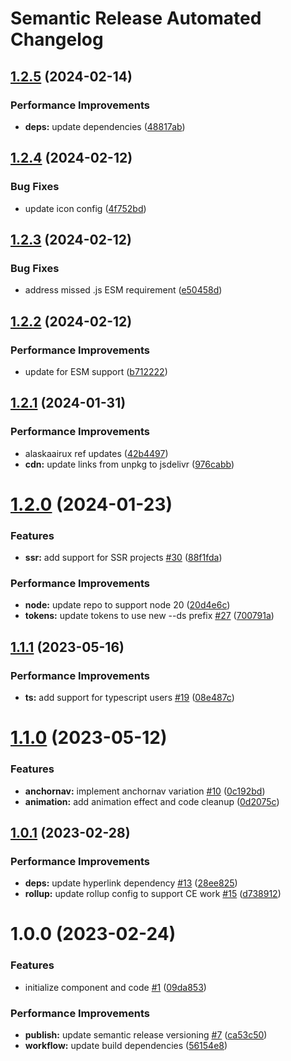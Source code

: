 # Semantic Release Automated Changelog

## [1.2.5](https://github.com/AlaskaAirlines/auro-nav/compare/v1.2.4...v1.2.5) (2024-02-14)


### Performance Improvements

* **deps:** update dependencies ([48817ab](https://github.com/AlaskaAirlines/auro-nav/commit/48817ab88d383086469888aa8fbf7a898aed7cc8))

## [1.2.4](https://github.com/AlaskaAirlines/auro-nav/compare/v1.2.3...v1.2.4) (2024-02-12)


### Bug Fixes

* update icon config ([4f752bd](https://github.com/AlaskaAirlines/auro-nav/commit/4f752bdab0ec8d7d2d7d1b6489920423752ffd17))

## [1.2.3](https://github.com/AlaskaAirlines/auro-nav/compare/v1.2.2...v1.2.3) (2024-02-12)


### Bug Fixes

* address missed .js ESM requirement ([e50458d](https://github.com/AlaskaAirlines/auro-nav/commit/e50458da3e1bf4f35b4bbc48a21d3134c61edaa4))

## [1.2.2](https://github.com/AlaskaAirlines/auro-nav/compare/v1.2.1...v1.2.2) (2024-02-12)


### Performance Improvements

* update for ESM support ([b712222](https://github.com/AlaskaAirlines/auro-nav/commit/b7122227f240d3e50ecf12acfe5b71c14c3f7104))

## [1.2.1](https://github.com/AlaskaAirlines/auro-nav/compare/v1.2.0...v1.2.1) (2024-01-31)


### Performance Improvements

* alaskaairux ref updates ([42b4497](https://github.com/AlaskaAirlines/auro-nav/commit/42b4497e6de7ac111517a0ed081e9875e95718c0))
* **cdn:** update links from unpkg to jsdelivr ([976cabb](https://github.com/AlaskaAirlines/auro-nav/commit/976cabbf0b17ee9d640b516b38fa22bfcfc0c169))

# [1.2.0](https://github.com/AlaskaAirlines/auro-nav/compare/v1.1.1...v1.2.0) (2024-01-23)


### Features

* **ssr:** add support for SSR projects [#30](https://github.com/AlaskaAirlines/auro-nav/issues/30) ([88f1fda](https://github.com/AlaskaAirlines/auro-nav/commit/88f1fda9661bff45028980633e151d5ede51e066))


### Performance Improvements

* **node:** update repo to support node 20 ([20d4e6c](https://github.com/AlaskaAirlines/auro-nav/commit/20d4e6cd113f8cad8c433644374bd5a8fc419a5e))
* **tokens:** update tokens to use new --ds prefix [#27](https://github.com/AlaskaAirlines/auro-nav/issues/27) ([700791a](https://github.com/AlaskaAirlines/auro-nav/commit/700791ae9ba15f5cc62f3c8282b184a679825353))

## [1.1.1](https://github.com/AlaskaAirlines/auro-nav/compare/v1.1.0...v1.1.1) (2023-05-16)


### Performance Improvements

* **ts:** add support for typescript users [#19](https://github.com/AlaskaAirlines/auro-nav/issues/19) ([08e487c](https://github.com/AlaskaAirlines/auro-nav/commit/08e487c26d41259293774fecf837b863b19ae8ea))

# [1.1.0](https://github.com/AlaskaAirlines/auro-nav/compare/v1.0.1...v1.1.0) (2023-05-12)


### Features

* **anchornav:** implement anchornav variation [#10](https://github.com/AlaskaAirlines/auro-nav/issues/10) ([0c192bd](https://github.com/AlaskaAirlines/auro-nav/commit/0c192bd39a98766b0405e47ba99d5902e5cc1202))
* **animation:** add animation effect and code cleanup ([0d2075c](https://github.com/AlaskaAirlines/auro-nav/commit/0d2075c230badef3e5a1fe9dcbcc4dd2a07e8cda))

## [1.0.1](https://github.com/AlaskaAirlines/auro-nav/compare/v1.0.0...v1.0.1) (2023-02-28)


### Performance Improvements

* **deps:** update hyperlink dependency [#13](https://github.com/AlaskaAirlines/auro-nav/issues/13) ([28ee825](https://github.com/AlaskaAirlines/auro-nav/commit/28ee82587ae7679dbe35c98424466df892e75f70))
* **rollup:** update rollup config to support CE work [#15](https://github.com/AlaskaAirlines/auro-nav/issues/15) ([d738912](https://github.com/AlaskaAirlines/auro-nav/commit/d73891250d281c5888e12dc7d2c866384f85fcca))

# 1.0.0 (2023-02-24)


### Features

* initialize component and code [#1](https://github.com/AlaskaAirlines/auro-nav/issues/1) ([09da853](https://github.com/AlaskaAirlines/auro-nav/commit/09da853166c57f6e73e6bc534f5f2f94d52016b6))


### Performance Improvements

* **publish:** update semantic release versioning [#7](https://github.com/AlaskaAirlines/auro-nav/issues/7) ([ca53c50](https://github.com/AlaskaAirlines/auro-nav/commit/ca53c50301475a5418369308e5a820f3aa2605f0))
* **workflow:** update build dependencies ([56154e8](https://github.com/AlaskaAirlines/auro-nav/commit/56154e88f4b42a51f65246048f24acc42038f943))
